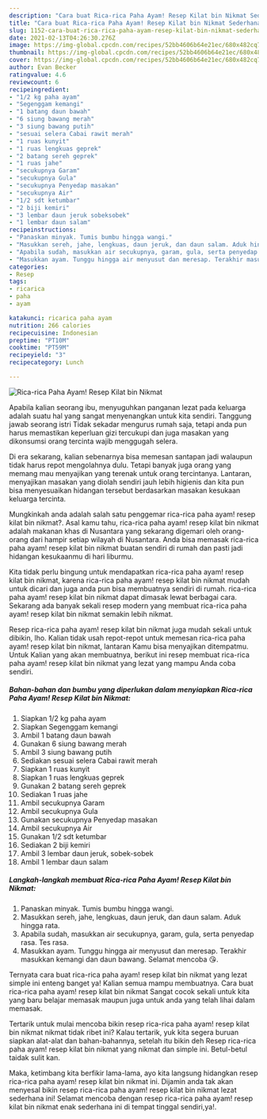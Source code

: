 ```yaml
---
description: "Cara buat Rica-rica Paha Ayam! Resep Kilat bin Nikmat Sederhana Untuk Jualan"
title: "Cara buat Rica-rica Paha Ayam! Resep Kilat bin Nikmat Sederhana Untuk Jualan"
slug: 1152-cara-buat-rica-rica-paha-ayam-resep-kilat-bin-nikmat-sederhana-untuk-jualan
date: 2021-02-13T04:26:30.276Z
image: https://img-global.cpcdn.com/recipes/52bb4606b64e21ec/680x482cq70/rica-rica-paha-ayam-resep-kilat-bin-nikmat-foto-resep-utama.jpg
thumbnail: https://img-global.cpcdn.com/recipes/52bb4606b64e21ec/680x482cq70/rica-rica-paha-ayam-resep-kilat-bin-nikmat-foto-resep-utama.jpg
cover: https://img-global.cpcdn.com/recipes/52bb4606b64e21ec/680x482cq70/rica-rica-paha-ayam-resep-kilat-bin-nikmat-foto-resep-utama.jpg
author: Evan Becker
ratingvalue: 4.6
reviewcount: 6
recipeingredient:
- "1/2 kg paha ayam"
- "Segenggam kemangi"
- "1 batang daun bawah"
- "6 siung bawang merah"
- "3 siung bawang putih"
- "sesuai selera Cabai rawit merah"
- "1 ruas kunyit"
- "1 ruas lengkuas geprek"
- "2 batang sereh geprek"
- "1 ruas jahe"
- "secukupnya Garam"
- "secukupnya Gula"
- "secukupnya Penyedap masakan"
- "secukupnya Air"
- "1/2 sdt ketumbar"
- "2 biji kemiri"
- "3 lembar daun jeruk sobeksobek"
- "1 lembar daun salam"
recipeinstructions:
- "Panaskan minyak. Tumis bumbu hingga wangi."
- "Masukkan sereh, jahe, lengkuas, daun jeruk, dan daun salam. Aduk hingga rata."
- "Apabila sudah, masukkan air secukupnya, garam, gula, serta penyedap rasa. Tes rasa."
- "Masukkan ayam. Tunggu hingga air menyusut dan meresap. Terakhir masukkan kemangi dan daun bawang. Selamat mencoba 😘."
categories:
- Resep
tags:
- ricarica
- paha
- ayam

katakunci: ricarica paha ayam 
nutrition: 266 calories
recipecuisine: Indonesian
preptime: "PT10M"
cooktime: "PT59M"
recipeyield: "3"
recipecategory: Lunch

---
```



![Rica-rica Paha Ayam! Resep Kilat bin Nikmat](https://img-global.cpcdn.com/recipes/52bb4606b64e21ec/680x482cq70/rica-rica-paha-ayam-resep-kilat-bin-nikmat-foto-resep-utama.jpg)

Apabila kalian seorang ibu, menyuguhkan panganan lezat pada keluarga adalah suatu hal yang sangat menyenangkan untuk kita sendiri. Tanggung jawab seorang istri Tidak sekadar mengurus rumah saja, tetapi anda pun harus memastikan keperluan gizi tercukupi dan juga masakan yang dikonsumsi orang tercinta wajib menggugah selera.

Di era  sekarang, kalian sebenarnya bisa memesan santapan jadi walaupun tidak harus repot mengolahnya dulu. Tetapi banyak juga orang yang memang mau menyajikan yang terenak untuk orang tercintanya. Lantaran, menyajikan masakan yang diolah sendiri jauh lebih higienis dan kita pun bisa menyesuaikan hidangan tersebut berdasarkan masakan kesukaan keluarga tercinta. 



Mungkinkah anda adalah salah satu penggemar rica-rica paha ayam! resep kilat bin nikmat?. Asal kamu tahu, rica-rica paha ayam! resep kilat bin nikmat adalah makanan khas di Nusantara yang sekarang digemari oleh orang-orang dari hampir setiap wilayah di Nusantara. Anda bisa memasak rica-rica paha ayam! resep kilat bin nikmat buatan sendiri di rumah dan pasti jadi hidangan kesukaanmu di hari liburmu.

Kita tidak perlu bingung untuk mendapatkan rica-rica paha ayam! resep kilat bin nikmat, karena rica-rica paha ayam! resep kilat bin nikmat mudah untuk dicari dan juga anda pun bisa membuatnya sendiri di rumah. rica-rica paha ayam! resep kilat bin nikmat dapat dimasak lewat berbagai cara. Sekarang ada banyak sekali resep modern yang membuat rica-rica paha ayam! resep kilat bin nikmat semakin lebih nikmat.

Resep rica-rica paha ayam! resep kilat bin nikmat juga mudah sekali untuk dibikin, lho. Kalian tidak usah repot-repot untuk memesan rica-rica paha ayam! resep kilat bin nikmat, lantaran Kamu bisa menyajikan ditempatmu. Untuk Kalian yang akan membuatnya, berikut ini resep membuat rica-rica paha ayam! resep kilat bin nikmat yang lezat yang mampu Anda coba sendiri.

<!--inarticleads1-->

##### Bahan-bahan dan bumbu yang diperlukan dalam menyiapkan Rica-rica Paha Ayam! Resep Kilat bin Nikmat:

1. Siapkan 1/2 kg paha ayam
1. Siapkan Segenggam kemangi
1. Ambil 1 batang daun bawah
1. Gunakan 6 siung bawang merah
1. Ambil 3 siung bawang putih
1. Sediakan sesuai selera Cabai rawit merah
1. Siapkan 1 ruas kunyit
1. Siapkan 1 ruas lengkuas geprek
1. Gunakan 2 batang sereh geprek
1. Sediakan 1 ruas jahe
1. Ambil secukupnya Garam
1. Ambil secukupnya Gula
1. Gunakan secukupnya Penyedap masakan
1. Ambil secukupnya Air
1. Gunakan 1/2 sdt ketumbar
1. Sediakan 2 biji kemiri
1. Ambil 3 lembar daun jeruk, sobek-sobek
1. Ambil 1 lembar daun salam




<!--inarticleads2-->

##### Langkah-langkah membuat Rica-rica Paha Ayam! Resep Kilat bin Nikmat:

1. Panaskan minyak. Tumis bumbu hingga wangi.
1. Masukkan sereh, jahe, lengkuas, daun jeruk, dan daun salam. Aduk hingga rata.
1. Apabila sudah, masukkan air secukupnya, garam, gula, serta penyedap rasa. Tes rasa.
1. Masukkan ayam. Tunggu hingga air menyusut dan meresap. Terakhir masukkan kemangi dan daun bawang. Selamat mencoba 😘.




Ternyata cara buat rica-rica paha ayam! resep kilat bin nikmat yang lezat simple ini enteng banget ya! Kalian semua mampu membuatnya. Cara buat rica-rica paha ayam! resep kilat bin nikmat Sangat cocok sekali untuk kita yang baru belajar memasak maupun juga untuk anda yang telah lihai dalam memasak.

Tertarik untuk mulai mencoba bikin resep rica-rica paha ayam! resep kilat bin nikmat nikmat tidak ribet ini? Kalau tertarik, yuk kita segera buruan siapkan alat-alat dan bahan-bahannya, setelah itu bikin deh Resep rica-rica paha ayam! resep kilat bin nikmat yang nikmat dan simple ini. Betul-betul taidak sulit kan. 

Maka, ketimbang kita berfikir lama-lama, ayo kita langsung hidangkan resep rica-rica paha ayam! resep kilat bin nikmat ini. Dijamin anda tak akan menyesal bikin resep rica-rica paha ayam! resep kilat bin nikmat lezat sederhana ini! Selamat mencoba dengan resep rica-rica paha ayam! resep kilat bin nikmat enak sederhana ini di tempat tinggal sendiri,ya!.

